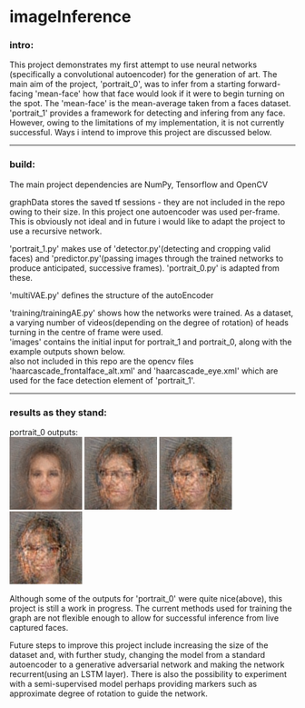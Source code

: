 # imageInference

### intro:
This project demonstrates my first attempt to use neural networks (specifically a convolutional autoencoder) for the generation of art. The main aim of the project, 'portrait_0', was to infer from a starting forward-facing 'mean-face' how that face would look if it were to begin turning on the spot. The 'mean-face' is the mean-average taken from a faces dataset. 'portrait_1' provides a framework for detecting and infering from any face. However, owing to the limitations of my implementation, it is not currently successful. Ways i intend to improve this project are discussed below.

* * *
### build:
The main project dependencies are NumPy, Tensorflow and OpenCV

graphData stores the saved tf sessions - they are not included in the repo owing to their size.
In this project one autoencoder was used per-frame. This is obviously not ideal and in future i would like to adapt the project to use a recursive network.   

'portrait_1.py' makes use of 'detector.py'(detecting and cropping valid faces) and 'predictor.py'(passing images through the trained networks to produce anticipated, successive frames).
'portrait_0.py' is adapted from these.    

'multiVAE.py' defines the structure of the autoEncoder    

'training/trainingAE.py' shows how the networks were trained. As a dataset, a varying number of videos(depending on the degree of rotation) of heads turning in the centre of frame were used.    
'images' contains the initial input for portrait_1 and portrait_0, along with the example outputs shown below.    
also not included in this repo are the opencv files 'haarcascade_frontalface_alt.xml' and 'haarcascade_eye.xml' which are used for the face detection element of 'portrait_1'.    

* * *
### results as they stand:

portrait_0 outputs:    
![mean1](/images/mean1.jpg) ![mean4](/images/mean4.jpg) ![mean6](/images/mean6.jpg) ![mean8](/images/mean8.jpg)    

Although some of the outputs for 'portrait_0' were quite nice(above), this project is still a work in progress.  The current methods used for training the graph are not flexible enough to allow for successful inference from live captured faces.

Future steps to improve this project include increasing the size of the dataset and, with further study, changing the model from a standard autoencoder to a generative adversarial network and making the network recurrent(using an LSTM layer).  There is also the possibility to experiment with a semi-supervised model perhaps providing markers such as approximate degree of rotation to guide the network.

